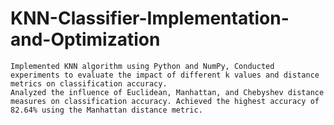 # KNN-Classifier-Implementation-and-Optimization
    Implemented KNN algorithm using Python and NumPy, Conducted experiments to evaluate the impact of different k values and distance metrics on classification accuracy.
    Analyzed the influence of Euclidean, Manhattan, and Chebyshev distance measures on classification accuracy. Achieved the highest accuracy of 82.64% using the Manhattan distance metric.
